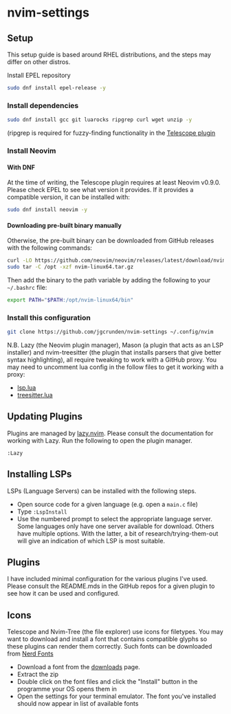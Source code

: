 # nvim-settings

## Setup
This setup guide is based around RHEL distributions, and the steps may differ on other distros.

Install EPEL repository
```bash
sudo dnf install epel-release -y
```

### Install dependencies
```bash
sudo dnf install gcc git luarocks ripgrep curl wget unzip -y
```
(ripgrep is required for fuzzy-finding functionality in the [Telescope plugin](https://github.com/nvim-telescope/telescope.nvim)

### Install Neovim
#### With DNF
At the time of writing, the Telescope plugin requires at least Neovim v0.9.0. Please check EPEL to see what version it provides.
If it provides a compatible version, it can be installed with:
```bash
sudo dnf install neovim -y
```
#### Downloading pre-built binary manually
Otherwise, the pre-built binary can be downloaded from GitHub releases with the following commands:
```bash
curl -LO https://github.com/neovim/neovim/releases/latest/download/nvim-linux64.tar.gz
sudo tar -C /opt -xzf nvim-linux64.tar.gz
```

Then add the binary to the path variable by adding the following to your `~/.bashrc` file:
```bash
export PATH="$PATH:/opt/nvim-linux64/bin"
```

### Install this configuration
```bash
git clone https://github.com/jgcrunden/nvim-settings ~/.config/nvim
```
N.B. Lazy (the Neovim plugin manager), Mason (a plugin that acts as an LSP installer) and nvim-treesitter (the plugin that installs parsers that give better syntax highlighting), all require tweaking to work with a GitHub proxy. You may need to uncomment lua config in the follow files to get it working with a proxy:
- [lsp.lua](after/plugin/lsp.lua)
- [treesitter.lua](after/plugin/treesitter.lua)

## Updating Plugins
Plugins are managed by [lazy.nvim](https://github.com/folke/lazy.nvim). Please consult the documentation for working with Lazy. Run the following to open the plugin manager.
```
:Lazy
```

## Installing LSPs
LSPs (Language Servers) can be installed with the following steps.
- Open source code for a given language (e.g. open a `main.c` file)
- Type `:LspInstall`
- Use the numbered prompt to select the appropriate language server. Some languages only have one server available for download. Others have multiple options. With the latter, a bit of research/trying-them-out will give an indication of which LSP is most suitable.

## Plugins
I have included minimal configuration for the various plugins I've used. Please consult the README.mds in the GitHub repos for a given plugin to see how it can be used and configured.

## Icons
Telescope and Nvim-Tree (the file explorer) use icons for filetypes. You may want to download and install a font that contains compatible glyphs so these plugins can render them correctly. Such fonts can be downloaded from [Nerd Fonts](https://www.nerdfonts.com/)
- Download a font from the [downloads](https://www.nerdfonts.com/font-downloads) page.
- Extract the zip
- Double click on the font files and click the "Install" button in the programme your OS opens them in
- Open the settings for your terminal emulator. The font you've installed should now appear in list of available fonts
